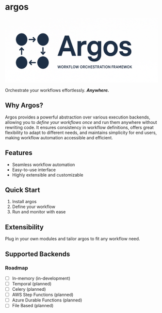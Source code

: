 # argos

![argos](assets/cover.png)

Orchestrate your workflows effortlessly. ***Anywhere.***

## Why Argos?

Argos provides a powerful abstraction over various execution backends, allowing you to *define your workflows once* and run them anywhere without rewriting code. It ensures consistency in workflow definitions, offers great flexibility to adapt to different needs, and maintains simplicity for end users, making workflow automation accessible and efficient.

## Features

- Seamless workflow automation  
- Easy-to-use interface  
- Highly extensible and customizable  

## Quick Start

1. Install argos  
2. Define your workflow  
3. Run and monitor with ease  

## Extensibility

Plug in your own modules and tailor argos to fit any workflow need.

## Supported Backends

### Roadmap

- [ ] In-memory (in-development)
- [ ] Temporal (planned)
- [ ] Celery (planned)
- [ ] AWS Step Functions (planned)
- [ ] Azure Durable Functions (planned)
- [ ] File Based (planned)
